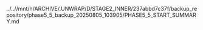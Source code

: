 ../..//mnt/h/ARCHIVE/.UNWRAP/D/STAGE2_INNER/237abbd7c37f/backup_repository/phase5_5_backup_20250805_103905/PHASE5_5_START_SUMMARY.md